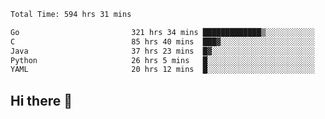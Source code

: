 <!--START_SECTION:waka-->

```txt
Total Time: 594 hrs 31 mins

Go                         321 hrs 34 mins █████████████▒░░░░░░░░░░░   53.98 %
C                          85 hrs 40 mins  ███▓░░░░░░░░░░░░░░░░░░░░░   14.38 %
Java                       37 hrs 23 mins  █▓░░░░░░░░░░░░░░░░░░░░░░░   06.28 %
Python                     26 hrs 5 mins   █░░░░░░░░░░░░░░░░░░░░░░░░   04.38 %
YAML                       20 hrs 12 mins  █░░░░░░░░░░░░░░░░░░░░░░░░   03.39 %
```

<!--END_SECTION:waka-->

## Hi there 👋

<!--
**prorok210/prorok210** is a ✨ _special_ ✨ repository because its `README.md` (this file) appears on your GitHub profile.

Here are some ideas to get you started:

- 🔭 I’m currently working on ...
- 🌱 I’m currently learning ...
- 👯 I’m looking to collaborate on ...
- 🤔 I’m looking for help with ...
- 💬 Ask me about ...
- 📫 How to reach me: ...
- 😄 Pronouns: ...
- ⚡ Fun fact: ...
-->
